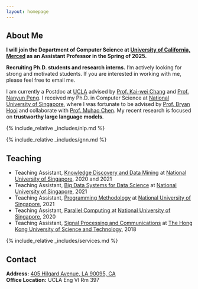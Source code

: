 ```yaml
---
layout: homepage
---
```


## About Me

**I will join the Department of Computer Science at [University of California, Merced](https://www.ucmerced.edu/) as an Assistant Professor in the Spring of 2025.**<br>

**Recruiting Ph.D. students and research interns.** I’m actively looking for strong and motivated students. If you are interested in working with me, please feel free to email me.<br>

I am currently a Postdoc at [UCLA](https://www.ucla.edu/) advised by [Prof. Kai-wei Chang](http://web.cs.ucla.edu/~kwchang/members/) and [Prof. Nanyun Peng](https://vnpeng.net/group/). I received my Ph.D. in Computer Science at [National University of Singapore](https://nus.edu.sg/), where I was fortunate to be advised by [Prof. Bryan Hooi](http://bhooi.github.io/) and collaborate with [Prof. Muhao Chen](https://muhaochen.github.io/). My recent research is focused on **trustworthy large language models**.

<!--
<strong style="color:#e74d3c; font-weight:600">I am looking for a postdoc or research scientist position in the US and EU. I would appreciate a ping if you see a job I might fit.</strong>
-->

<!-- ## News

<ul>
<li><strong>[Feb. 2023]</strong> Two papers about <a href="./#publications">continual learning</a> are accepted to <a href="http://cvpr2023.thecvf.com/">CVPR 2023</a>.</li>
  <li><strong>[Feb. 2023]</strong> I will serve as an area chair of <a href="https://www.auai.org/uai2023/">UAI 2023</a>.</li>
  <li><strong>[Dec. 2022]</strong> <a href="https://www.bmvc2023.org">BMVC 2023</a> will be held in Aberdeen, UK, and I will serve as the website chair.</li>
  <li><strong>[Nov. 2022]</strong> Our paper about <a href="https://pure.mpg.de/rest/items/item_3478882_1/component/file_3478883/content">class-incremental learning</a> is accepted to <a href="https://aaai.org/Conferences/AAAI-23/">AAAI 2023</a>.</li>
  <li><strong>[Oct. 2022]</strong> I am recognized as a top reviewer for <a href="https://neurips.cc/Conferences/2022/ProgramCommittee">NeurIPS 2022</a>.</li>
  
<li> <a href="javascript:toggle_vis('newsmore')">Show more</a> </li>
<div id="newsmore" style="display:none"> 
  <li><strong>[Aug. 2022]</strong> I will serve as an area chair of <a href="https://aistats.org/aistats2023/">AISTATS 2023</a>.</li>
  <li><strong>[Jun. 2022]</strong> I will serve as a student mentor of <a href="https://sites.google.com/view/cvpr-academy/">the CVPR Academy</a> at <a href="http://cvpr2022.thecvf.com/">CVPR 2022</a>.</li>
  <li><strong>[Jun. 2022]</strong> I will serve as a website chair of <a href="https://bmvc2022.org/people/organisers/">BMVC 2022</a>, along with <a href="https://yashbhalgat.github.io/">Yash Bhalgat</a>.</li>
  <li><strong>[Sep. 2021]</strong> Our paper about <a href="https://openreview.net/pdf?id=BfPzZSype5M">class-incremental learning</a> is accepted to <a href="https://neurips.cc/Conferences/2021">NeurIPS 2021</a>.</li>
  <li><strong>[Mar. 2021]</strong> Our paper about <a href="https://arxiv.org/pdf/2010.05063.pdf">class-incremental learning</a> is accepted to <a href="http://cvpr2021.thecvf.com/">CVPR 2021</a>.</li>
  <li><strong>[Jul. 2020]</strong> Our paper about <a href="https://link.springer.com/content/pdf/10.1007%2F978-3-030-58517-4_24.pdf">few-shot learning</a> is accepted to <a href="https://eccv2020.eu/">ECCV 2020</a>.</li>
  <li><strong>[Feb. 2020]</strong> Our paper about <a href="https://arxiv.org/pdf/2002.10211.pdf">class-incremental learning</a> is accepted to <a href="http://cvpr2020.thecvf.com/">CVPR 2020</a>.</li>
  <li><strong>[Feb. 2020]</strong> We will host the <a href="https://www.acmmmasia.org/2020/committee.html">ACM Multimedia Asia 2020</a> conference in Singapore!</li>
  <li><strong>[Sep. 2019]</strong> Our paper about <a href="https://papers.nips.cc/paper/2019/file/bf25356fd2a6e038f1a3a59c26687e80-Paper.pdf">few-shot learning</a> is accepted to <a href="https://nips.cc/Conferences/2019">NeurIPS 2019</a>.</li>
  <li><strong>[Mar. 2019]</strong> Our paper about <a href="https://openaccess.thecvf.com/content_CVPR_2019/papers/Sun_Meta-Transfer_Learning_for_Few-Shot_Learning_CVPR_2019_paper.pdf">few-shot learning</a> is accepted to <a href="http://cvpr2019.thecvf.com/">CVPR 2019</a>.</li>
</div>

</ul> -->
{% include_relative _includes/nlp.md %}

{% include_relative _includes/gnn.md %}

## Teaching
- Teaching Assistant, [Knowledge Discovery and Data Mining](https://nusmods.com/modules/CS5228/knowledge-discovery-and-data-mining) at [National University of Singapore](https://nus.edu.sg/), 2020 and 2021
- Teaching Assistant, [Big Data Systems for Data Science](https://nusmods.com/modules/CS5228/knowledge-discovery-and-data-mining) at [National University of Singapore](https://nus.edu.sg/), 2021
- Teaching Assistant, [Programming Methodology](https://nusmods.com/modules/CS5228/knowledge-discovery-and-data-mining) at [National University of Singapore](https://nus.edu.sg/), 2021
- Teaching Assistant, [Parallel Computing ](https://nusmods.com/modules/CS3210/parallel-computing) at [National University of Singapore](https://nus.edu.sg/), 2020
- Teaching Assistant, [Signal Processing and Communications](https://nusmods.com/modules/CS5228/knowledge-discovery-and-data-mining  ) at [The Hong Kong University of Science and Technology](https://hkust.edu.hk/), 2018

{% include_relative _includes/services.md %}

## Contact
**Address:** [405 Hilgard Avenue, LA 90095, CA](https://www.google.com/maps/place/UCLA+Computer+Science+Department/@34.0699182,-118.4438495,15z/data=!4m6!3m5!1s0x80c2bd738396536f:0x17516f52d28faa7c!8m2!3d34.0692977!4d-118.4445525!16s%2Fg%2F11f5lxm92j?entry=ttu)
<br>
**Office Location:**  UCLA Eng VI Rm 397